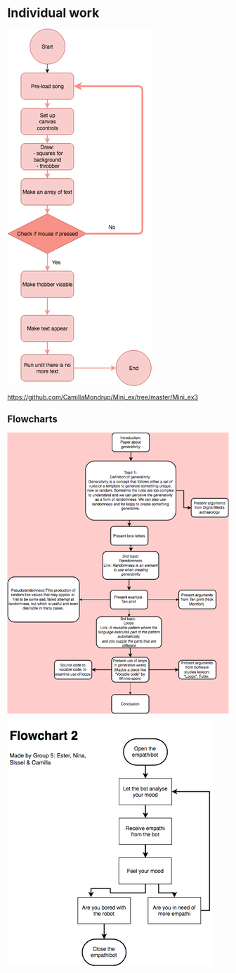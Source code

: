# Individual work

![alt text](WhileYouWait.png)

https://github.com/CamillaMondrup/Mini_ex/tree/master/Mini_ex3

## Flowcharts 


![alt text](LiveStreak.png)

![alt text](Empathibot.png)
